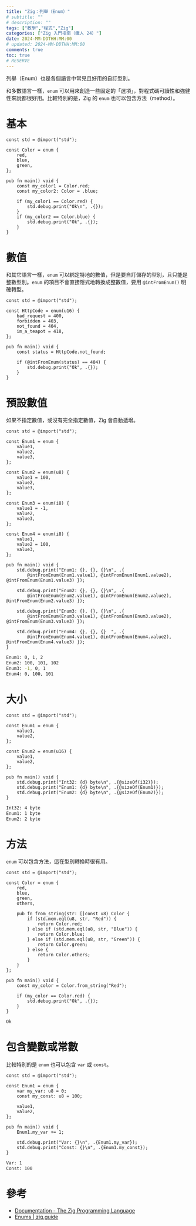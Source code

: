 ```yaml
---
title: "Zig：列舉（Enum）"
# subtitle: ""
# description: ""
tags: ["教學","程式","Zig"]
categories: ["Zig 入門指南（鐵人 24）"]
date: 2024-MM-DDTHH:MM:00
# updated: 2024-MM-DDTHH:MM:00
comments: true
toc: true
# RESERVE
---
```


列舉（Enum）也是各個語言中常見且好用的自訂型別。

<!-- more -->

和多數語言一樣，`enum` 可以用來創造一些固定的「選項」，對程式碼可讀性和強健性來說都很好用。比較特別的是，Zig 的 `enum` 也可以包含方法（method）。

# 基本

```zig
const std = @import("std");

const Color = enum {
    red,
    blue,
    green,
};

pub fn main() void {
    const my_color1 = Color.red;
    const my_color2: Color = .blue;

    if (my_color1 == Color.red) {
        std.debug.print("Ok\n", .{});
    }
    if (my_color2 == Color.blue) {
        std.debug.print("Ok", .{});
    }
}

```

# 數值

和其它語言一樣，`enum` 可以綁定特地的數值，但是要自訂儲存的型別，且只能是整數型別。`enum` 的項目不會直接隱式地轉換成整數值，要用 `@intFromEnum()` 明確轉型。

```zig
const std = @import("std");

const HttpCode = enum(u16) {
    bad_request = 400,
    forbidden = 403,
    not_found = 404,
    im_a_teapot = 418,
};

pub fn main() void {
    const status = HttpCode.not_found;

    if (@intFromEnum(status) == 404) {
        std.debug.print("Ok", .{});
    }
}
```

# 預設數值

如果不指定數值，或沒有完全指定數值，Zig 會自動遞增。

```zig
const std = @import("std");

const Enum1 = enum {
    value1,
    value2,
    value3,
};

const Enum2 = enum(u8) {
    value1 = 100,
    value2,
    value3,
};

const Enum3 = enum(i8) {
    value1 = -1,
    value2,
    value3,
};

const Enum4 = enum(i8) {
    value1,
    value2 = 100,
    value3,
};

pub fn main() void {
    std.debug.print("Enum1: {}, {}, {}\n", .{
        @intFromEnum(Enum1.value1), @intFromEnum(Enum1.value2), @intFromEnum(Enum1.value3) });

    std.debug.print("Enum2: {}, {}, {}\n", .{
        @intFromEnum(Enum2.value1), @intFromEnum(Enum2.value2), @intFromEnum(Enum2.value3) });

    std.debug.print("Enum3: {}, {}, {}\n", .{
        @intFromEnum(Enum3.value1), @intFromEnum(Enum3.value2), @intFromEnum(Enum3.value3) });

    std.debug.print("Enum4: {}, {}, {}  ", .{
        @intFromEnum(Enum4.value1), @intFromEnum(Enum4.value2), @intFromEnum(Enum4.value3) });
}
```

```bash
Enum1: 0, 1, 2
Enum2: 100, 101, 102
Enum3: -1, 0, 1
Enum4: 0, 100, 101
```

# 大小

```zig
const std = @import("std");

const Enum1 = enum {
    value1,
    value2,
};

const Enum2 = enum(u16) {
    value1,
    value2,
};

pub fn main() void {
    std.debug.print("Int32: {d} byte\n", .{@sizeOf(i32)});
    std.debug.print("Enum1: {d} byte\n", .{@sizeOf(Enum1)});
    std.debug.print("Enum2: {d} byte\n", .{@sizeOf(Enum2)});
}
```

```bash
Int32: 4 byte
Enum1: 1 byte
Enum2: 2 byte
```

# 方法

`enum` 可以包含方法，這在型別轉換時很有用。

```zig
const std = @import("std");

const Color = enum {
    red,
    blue,
    green,
    others,

    pub fn from_string(str: []const u8) Color {
        if (std.mem.eql(u8, str, "Red")) {
            return Color.red;
        } else if (std.mem.eql(u8, str, "Blue")) {
            return Color.blue;
        } else if (std.mem.eql(u8, str, "Green")) {
            return Color.green;
        } else {
            return Color.others;
        }
    }
};

pub fn main() void {
    const my_color = Color.from_string("Red");

    if (my_color == Color.red) {
        std.debug.print("Ok", .{});
    }
}
```

```bash
Ok
```

# 包含變數或常數

比較特別的是 `enum` 也可以包含 `var` 或 `const`。

```zig
const std = @import("std");

const Enum1 = enum {
    var my_var: u8 = 0;
    const my_const: u8 = 100;

    value1,
    value2,
};

pub fn main() void {
    Enum1.my_var += 1;

    std.debug.print("Var: {}\n", .{Enum1.my_var});
    std.debug.print("Const: {}\n", .{Enum1.my_const});
}
```

```bash
Var: 1
Const: 100
```

# 參考

- [Documentation - The Zig Programming Language](https://ziglang.org/documentation/0.13.0/#enum)
- [Enums | zig.guide](https://zig.guide/language-basics/enums)
